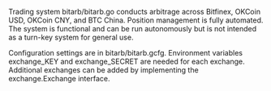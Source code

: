 Trading system bitarb/bitarb.go conducts arbitrage across Bitfinex, OKCoin USD, OKCoin CNY, and BTC China. Position management is fully automated. The system is functional and can be run autonomously but is not intended as a turn-key system for general use. 

Configuration settings are in bitarb/bitarb.gcfg. Environment variables exchange_KEY and exchange_SECRET are needed for each exchange. Additional exchanges can be added by implementing the exchange.Exchange interface.
